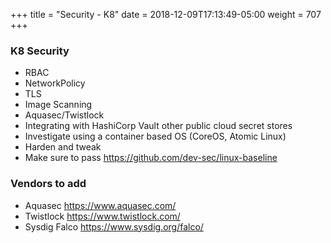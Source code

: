 +++
title = "Security - K8"
date = 2018-12-09T17:13:49-05:00
weight = 707
+++

### K8 Security
* RBAC
* NetworkPolicy
* TLS
* Image Scanning
* Aquasec/Twistlock
* Integrating with HashiCorp Vault other public cloud secret stores
* Investigate using a container based OS (CoreOS, Atomic Linux)
* Harden and tweak
* Make sure to pass https://github.com/dev-sec/linux-baseline


### Vendors to add
* Aquasec https://www.aquasec.com/
* Twistlock https://www.twistlock.com/
* Sysdig Falco https://www.sysdig.org/falco/
